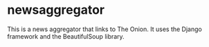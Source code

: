 # newsaggregator
This is a news aggregator that links to The Onion. It uses the Django framework and the BeautifulSoup library.
